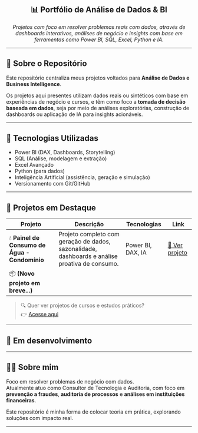 <h2 align="center">📊 Portfólio de Análise de Dados & BI</h2>

<p align="center">
  <em>Projetos com foco em resolver problemas reais com dados, através de dashboards interativos, análises de negócio e insights com base em ferramentas como Power BI, SQL, Excel, Python e IA.</em>
</p>

---

## 📌 Sobre o Repositório

Este repositório centraliza meus projetos voltados para **Análise de Dados e Business Intelligence**.

Os projetos aqui presentes utilizam dados reais ou sintéticos com base em experiências de negócio e cursos, e têm como foco a **tomada de decisão baseada em dados**, seja por meio de análises exploratórias, construção de dashboards ou aplicação de IA para insights acionáveis.

---

## 🧠 Tecnologias Utilizadas

- Power BI (DAX, Dashboards, Storytelling)
- SQL (Análise, modelagem e extração)
- Excel Avançado
- Python (para dados)
- Inteligência Artificial (assistência, geração e simulação)
- Versionamento com Git/GitHub

---

## 🧪 Projetos em Destaque

| Projeto | Descrição | Tecnologias | Link |
|--------|-----------|-------------|------|
| 💧 **Painel de Consumo de Água - Condomínio** | Projeto completo com geração de dados, sazonalidade, dashboards e análise proativa de consumo. | Power BI, DAX, IA | [🔗 Ver projeto](https://github.com/Ian-Ramoss/ianramos-data-portfolio/tree/main/Projetos_cursos/Controle-agua-condominio) |
| 📦 **(Novo projeto em breve...)** |  |  |  |

> 🔍 Quer ver projetos de cursos e estudos práticos?  
> 👉 [Acesse aqui](./Projetos_cursos)

---

## 📍 Em desenvolvimento

---

## 👨‍💻 Sobre mim

Foco em resolver problemas de negócio com dados.  
Atualmente atuo como Consultor de Tecnologia e Auditoria, com foco em **prevenção a fraudes**, **auditoria de processos** e **análises em instituições financeiras**.

Este repositório é minha forma de colocar teoria em prática, explorando soluções com impacto real.

---

